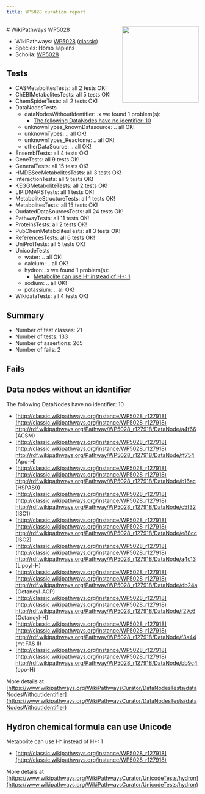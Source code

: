 ```yaml
---
title: WP5028 curation report
---
```


<img style="float: right; width: 200px" src="https://upload.wikimedia.org/wikipedia/commons/thumb/8/83/Wplogo_with_text_500.png/640px-Wplogo_with_text_500.png" />
# WikiPathways WP5028

* WikiPathways: [WP5028](https://wikipathways.org/pathways/WP5028) ([classic](https://classic.wikipathways.org/instance/WP5028))
* Species: Homo sapiens
* Scholia: [WP5028](https://scholia.toolforge.org/wikipathways/WP5028)
## Tests
* CASMetabolitesTests: all 2 tests OK!
* ChEBIMetabolitesTests: all 5 tests OK!
* ChemSpiderTests: all 2 tests OK!
* DataNodesTests
    * dataNodesWithoutIdentifier: .x we found 1 problem(s):
        * [The following DataNodes have no identifier: 10](#8792c490)
    * unknownTypes_knownDatasource: .. all OK!
    * unknownTypes: .. all OK!
    * unknownTypes_Reactome: .. all OK!
    * otherDataSource: .. all OK!
* EnsemblTests: all 4 tests OK!
* GeneTests: all 9 tests OK!
* GeneralTests: all 15 tests OK!
* HMDBSecMetabolitesTests: all 3 tests OK!
* InteractionTests: all 9 tests OK!
* KEGGMetaboliteTests: all 2 tests OK!
* LIPIDMAPSTests: all 1 tests OK!
* MetaboliteStructureTests: all 1 tests OK!
* MetabolitesTests: all 15 tests OK!
* OudatedDataSourcesTests: all 24 tests OK!
* PathwayTests: all 11 tests OK!
* ProteinsTests: all 2 tests OK!
* PubChemMetabolitesTests: all 3 tests OK!
* ReferencesTests: all 6 tests OK!
* UniProtTests: all 5 tests OK!
* UnicodeTests
    * water: .. all OK!
    * calcium: .. all OK!
    * hydron: .x we found 1 problem(s):
        * [Metabolite can use H⁺ instead of H+: 1](#484bab84)
    * sodium: .. all OK!
    * potassium: .. all OK!
* WikidataTests: all 4 tests OK!


## Summary

* Number of test classes: 21
* Number of tests: 133
* Number of assertions: 265
* Number of fails: 2

## Fails

<a name="8792c490" />

## Data nodes without an identifier

The following DataNodes have no identifier: 10

* [http://classic.wikipathways.org/instance/WP5028_r127918](http://classic.wikipathways.org/instance/WP5028_r127918) http://rdf.wikipathways.org/Pathway/WP5028_r127918/DataNode/a4f66 (ACSM)
* [http://classic.wikipathways.org/instance/WP5028_r127918](http://classic.wikipathways.org/instance/WP5028_r127918) http://rdf.wikipathways.org/Pathway/WP5028_r127918/DataNode/ff754 (Apo-H)
* [http://classic.wikipathways.org/instance/WP5028_r127918](http://classic.wikipathways.org/instance/WP5028_r127918) http://rdf.wikipathways.org/Pathway/WP5028_r127918/DataNode/b16ac (HSPAS9)
* [http://classic.wikipathways.org/instance/WP5028_r127918](http://classic.wikipathways.org/instance/WP5028_r127918) http://rdf.wikipathways.org/Pathway/WP5028_r127918/DataNode/c5f32 (ISC1)
* [http://classic.wikipathways.org/instance/WP5028_r127918](http://classic.wikipathways.org/instance/WP5028_r127918) http://rdf.wikipathways.org/Pathway/WP5028_r127918/DataNode/e88cc (ISC2)
* [http://classic.wikipathways.org/instance/WP5028_r127918](http://classic.wikipathways.org/instance/WP5028_r127918) http://rdf.wikipathways.org/Pathway/WP5028_r127918/DataNode/a4c13 (Lipoyl-H)
* [http://classic.wikipathways.org/instance/WP5028_r127918](http://classic.wikipathways.org/instance/WP5028_r127918) http://rdf.wikipathways.org/Pathway/WP5028_r127918/DataNode/db24a (Octanoyl-ACP)
* [http://classic.wikipathways.org/instance/WP5028_r127918](http://classic.wikipathways.org/instance/WP5028_r127918) http://rdf.wikipathways.org/Pathway/WP5028_r127918/DataNode/f27c6 (Octanoyl-H)
* [http://classic.wikipathways.org/instance/WP5028_r127918](http://classic.wikipathways.org/instance/WP5028_r127918) http://rdf.wikipathways.org/Pathway/WP5028_r127918/DataNode/f3a44 (mt FAS II)
* [http://classic.wikipathways.org/instance/WP5028_r127918](http://classic.wikipathways.org/instance/WP5028_r127918) http://rdf.wikipathways.org/Pathway/WP5028_r127918/DataNode/bb9c4 (opo-H)


More details at [https://www.wikipathways.org/WikiPathwaysCurator/DataNodesTests/dataNodesWithoutIdentifier](https://www.wikipathways.org/WikiPathwaysCurator/DataNodesTests/dataNodesWithoutIdentifier)

<a name="484bab84" />

## Hydron chemical formula can use Unicode

Metabolite can use H⁺ instead of H+: 1

* [http://classic.wikipathways.org/instance/WP5028_r127918](http://classic.wikipathways.org/instance/WP5028_r127918)


More details at [https://www.wikipathways.org/WikiPathwaysCurator/UnicodeTests/hydron](https://www.wikipathways.org/WikiPathwaysCurator/UnicodeTests/hydron)

